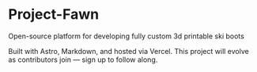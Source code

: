 # Project-Fawn
Open-source platform for developing fully custom 3d printable ski boots

Built with Astro, Markdown, and hosted via Vercel. This project will evolve as contributors join — sign up to follow along.
